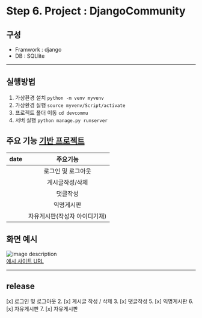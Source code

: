 # Step 6. Project : DjangoCommunity
## 구성
- Framwork : django
- DB : SQLlite
------


## 실행방법
<!-- Code -->
1. 가상환경 설치 `python -m venv myvenv`
2. 가상환경 실행 `source myvenv/Script/activate`
3. 프로젝트 폴더 이동 `cd devcommu`
4. 서버 실행 `python manage.py runserver`

## 주요 기능 [기반 프로젝트](https://github.com/LEEJUNB/DjangoBlog)
<!-- Table -->
|date|주요기능|
|:--:|:--:|
||로그인 및 로그아웃|
||게시글작성/삭제|
||댓글작성|
||익명게시판|
||자유게시판(작성자 아이디기재)|

## 화면 예시
<!-- Image -->
![image description](https://img1.daumcdn.net/thumb/R1280x0/?scode=mtistory2&fname=https%3A%2F%2Fblog.kakaocdn.net%2Fdn%2F9EwyO%2Fbtq0Y4oJvXZ%2FRsEZOnjfGGfRUkcaGpegDk%2Fimg.png)<br/>
[예시 사이트 URL](https://startbootstrap.com/previews/sb-admin-2)

----------
## release
[x] 로그인 및 로그아웃
2. [x] 게시글 작성 / 삭제
3. [x] 댓글작성
5. [x] 익명게시판
6. [x] 자유게시판
7. [x] 자유게시판
